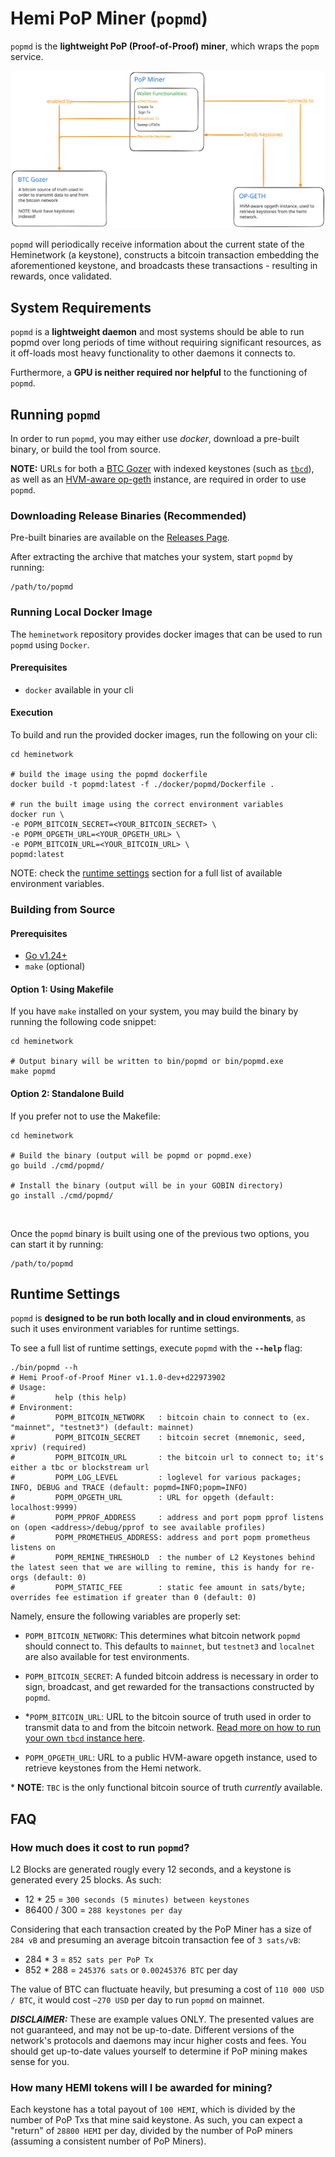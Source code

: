 # Hemi PoP Miner (`popmd`)

`popmd` is the **lightweight PoP (Proof-of-Proof) miner**, which wraps the `popm` service.

![Depiction of L1 Profile](images/popminer.svg)

`popmd` will periodically receive information about the current state of the Heminetwork (a keystone), constructs 
a bitcoin transaction embedding the aforementioned keystone, and broadcasts these transactions - resulting in 
rewards, once validated.

## System Requirements

`popmd` is a **lightweight daemon** and most systems should be able to run popmd over long periods of time without requiring significant resources, as it off-loads most heavy functionality to other daemons it connects to.

Furthermore, a **GPU is neither required nor helpful** to the functioning of `popmd`.

## Running `popmd`

In order to run `popmd`, you may either use _docker_, download a pre-built binary, or build the tool from source.

**NOTE:** URLs for both a [BTC Gozer](../../bitcoin/wallet/README.md) with indexed keystones (such as [`tbcd`]((../tbcd/README.md).)), as well as an [HVM-aware op-geth](https://github.com/hemilabs/op-geth) instance, are required in order to use `popmd`.

### Downloading Release Binaries (Recommended)

Pre-built binaries are available on the [Releases Page](https://github.com/hemilabs/heminetwork/releases).

After extracting the archive that matches your system, start `popmd` by running:

```shell
/path/to/popmd
```

### Running Local Docker Image

The `heminetwork` repository provides docker images that can be used to run `popmd` using `Docker`.

#### Prerequisites

- `docker` available in your cli

####  Execution

To build and run the provided docker images, run the following on your cli:

```shell
cd heminetwork

# build the image using the popmd dockerfile
docker build -t popmd:latest -f ./docker/popmd/Dockerfile .

# run the built image using the correct environment variables
docker run \
-e POPM_BITCOIN_SECRET=<YOUR_BITCOIN_SECRET> \
-e POPM_OPGETH_URL=<YOUR_OPGETH_URL> \
-e POPM_BITCOIN_URL=<YOUR_BITCOIN_URL> \
popmd:latest
```

NOTE: check the [runtime settings](#runtime-settings) section for a full list of available environment variables.

### Building from Source

#### Prerequisites

- [Go v1.24+](https://go.dev/dl/)
- `make` (optional)

#### Option 1: Using Makefile

If you have `make` installed on your system, you may build the binary by running the following code snippet:

```shell
cd heminetwork

# Output binary will be written to bin/popmd or bin/popmd.exe
make popmd
```

#### Option 2: Standalone Build

If you prefer not to use the Makefile:

```shell
cd heminetwork

# Build the binary (output will be popmd or popmd.exe)
go build ./cmd/popmd/

# Install the binary (output will be in your GOBIN directory)
go install ./cmd/popmd/
```

<br>

Once the `popmd` binary is built using one of the previous two options, you can start it by running:

```shell
/path/to/popmd
```

## Runtime Settings

`popmd` is **designed to be run both locally and in cloud environments**, as such it uses environment variables for runtime settings.

To see a full list of runtime settings, execute `popmd` with the **`--help`** flag:

```shell
./bin/popmd --h
# Hemi Proof-of-Proof Miner v1.1.0-dev+d22973902
# Usage:
#         help (this help)
# Environment:
#         POPM_BITCOIN_NETWORK   : bitcoin chain to connect to (ex. "mainnet", "testnet3") (default: mainnet)
#         POPM_BITCOIN_SECRET    : bitcoin secret (mnemonic, seed, xpriv) (required) 
#         POPM_BITCOIN_URL       : the bitcoin url to connect to; it's either a tbc or blockstream url 
#         POPM_LOG_LEVEL         : loglevel for various packages; INFO, DEBUG and TRACE (default: popmd=INFO;popm=INFO)
#         POPM_OPGETH_URL        : URL for opgeth (default: localhost:9999)
#         POPM_PPROF_ADDRESS     : address and port popm pprof listens on (open <address>/debug/pprof to see available profiles) 
#         POPM_PROMETHEUS_ADDRESS: address and port popm prometheus listens on 
#         POPM_REMINE_THRESHOLD  : the number of L2 Keystones behind the latest seen that we are willing to remine, this is handy for re-orgs (default: 0)
#         POPM_STATIC_FEE        : static fee amount in sats/byte; overrides fee estimation if greater than 0 (default: 0)
```

Namely, ensure the following variables are properly set: 

- `POPM_BITCOIN_NETWORK`: This determines what bitcoin network `popmd` should connect to. This defaults to `mainnet`, but `testnet3` and `localnet` are also available for test environments. 

- `POPM_BITCOIN_SECRET`: A funded bitcoin address is necessary in order to sign, broadcast, and get rewarded for the  transactions constructed by `popmd`. 

- *`POPM_BITCOIN_URL`: URL to the bitcoin source of truth used in order to transmit data to and from the bitcoin network. [Read more on how to run your own `tbcd` instance here](../tbcd/README.md).

- `POPM_OPGETH_URL`: URL to a public HVM-aware opgeth instance, used to retrieve keystones from the Hemi network.

\* **NOTE**: `TBC` is the only functional bitcoin source of truth _currently_ available.

## FAQ

### How much does it cost to run `popmd`?

L2 Blocks are generated rougly every 12 seconds, and a keystone is generated every 25 blocks. As such:

- 12 * 25 = `300 seconds (5 minutes) between keystones`
- 86400 / 300 = `288 keystones per day`

Considering that each transaction created by the PoP Miner has a size of `284 vB` and presuming an average bitcoin transaction fee of `3 sats/vB`: 

- 284 * 3 = `852 sats per PoP Tx`
- 852 * 288 = `245376 sats` or `0.00245376 BTC` per day

The value of BTC can fluctuate heavily, but presuming a cost of `110 000 USD / BTC`, it would cost `~270 USD` per day to run `popmd` on mainnet.

_**DISCLAIMER:**_ These are example values ONLY. The presented values are not guaranteed, and may not be up-to-date. Different versions of the network's protocols and daemons may incur higher costs and fees. You should get up-to-date values yourself to determine if PoP mining makes sense for you.

### How many HEMI tokens will I be awarded for mining?

Each keystone has a total payout of `100 HEMI`, which is divided by the number of PoP Txs that mine said keystone. As such, you can expect a "return" of `28800 HEMI` per day, divided by the number of PoP miners (assuming a consistent number of PoP Miners).
